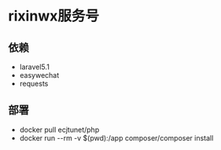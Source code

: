# rixinwx服务号

## 依赖

 * laravel5.1
 * easywechat
 * requests
 
## 部署

 * docker pull ecjtunet/php
 *  docker run --rm -v $(pwd):/app composer/composer install